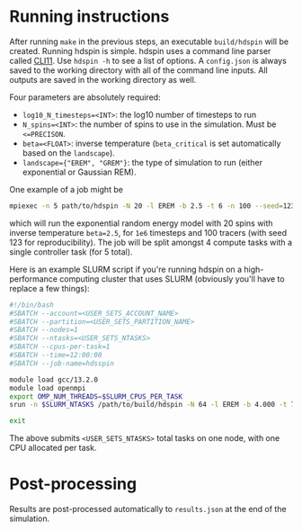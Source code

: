 # Running instructions

After running `make` in the previous steps, an executable `build/hdspin` will be created. Running hdspin is simple. hdspin uses a command line parser called [CLI11](https://github.com/CLIUtils/CLI11). Use `hdspin -h` to see a list of options. A `config.json` is always saved to the working directory with all of the command line inputs. All outputs are saved in the working directory as well.

Four parameters are absolutely required:
* `log10_N_timesteps=<INT>`: the log10 number of timesteps to run 
* `N_spins=<INT>`: the number of spins to use in the simulation. Must be `<=PRECISON`.
* `beta=<FLOAT>`: inverse temperature (`beta_critical` is set automatically based on the `landscape`).
* `landscape={"EREM", "GREM"}`: the type of simulation to run (either exponential or Gaussian REM).

One example of a job might be

```bash
mpiexec -n 5 path/to/hdspin -N 20 -l EREM -b 2.5 -t 6 -n 100 --seed=123
```

which will run the exponential random energy model with 20 spins with inverse temperature `beta=2.5`, for `1e6` timesteps and 100 tracers (with seed 123 for reproducibility). The job will be split amongst 4 compute tasks with a single controller task (for 5 total).

Here is an example SLURM script if you're running hdspin on a high-performance computing cluster that uses SLURM (obviously you'll have to replace a few things):

```bash
#!/bin/bash
#SBATCH --account=<USER_SETS_ACCOUNT_NAME>
#SBATCH --partition=<USER_SETS_PARTITION_NAME>
#SBATCH --nodes=1
#SBATCH --ntasks=<USER_SETS_NTASKS>
#SBATCH --cpus-per-task=1
#SBATCH --time=12:00:00
#SBATCH --job-name=hdsspin

module load gcc/13.2.0
module load openmpi
export OMP_NUM_THREADS=$SLURM_CPUS_PER_TASK
srun -n $SLURM_NTASKS /path/to/build/hdspin -N 64 -l EREM -b 4.000 -t 7 -n 500 -d auto --seed=123

exit
```

The above submits `<USER_SETS_NTASKS>` total tasks on one node, with one CPU allocated per task.

# Post-processing

Results are post-processed automatically to `results.json` at the end of the simulation.
